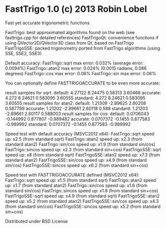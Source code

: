 FastTrigo 1.0 (c) 2013 Robin Lobel
=========

  Fast yet accurate trigonometric functions

  FastTrigo: best approximated algorithms found on the web (see fasttrigo.cpp for detailed references)
  FastTrigoQt: convenience functions if using QVector2D/QVector3D class from Qt, based on FastTrigo
  FastTrigoSSE: packed trigonometry ported from FastTrigo algorithms (using SSE, SSE2, SSE3)

  Default accuracy:
    FastTrigo::sqrt max error: 0.032% (average error: 0.0094%)
    FastTrigo::atan2 max error: 0.024% (0.0015 radians, 0.086 degrees)
    FastTrigo::cos max error: 0.06%
    FastTrigo::sin max error: 0.06%

  You can optionally define FASTTRIGOACCURATE to be even more accurate:

  result samples for sqrt:
    default:  4.27122 8.24475 0.58313  3.60468
    accurate: 4.272   8.24621 0.583095 3.60555
    standard: 4.272   8.24621 0.583095 3.60555
  result samples for atan2:
    default:  1.21309 -2.89625 2.60208 0.587799
    accurate: 1.21202 -2.89661 2.60118 0.588
    standard: 1.21203 -2.89661 2.60117 0.588003
  result samples for cos:
    default:  0.0706043 -0.144992 0.877807 -0.989482
    accurate: 0.0707372 -0.1455   0.877583 -0.989992
    standard: 0.0707372 -0.1455   0.877583 -0.989992

  Speed test with default accuracy (MSVC2012 x64):
    FastTrigo::sqrt speed up: x2.5 (from standard sqrt)
    FastTrigo::atan2 speed up: x2.3 (from standard atan2)
    FastTrigo::sin/cos speed up: x1.9 (from standard sin/cos)
    FastTrigo::sincos speed up: x2.3 (from standard sin+cos)
    FastTrigoSSE::sqrt speed up: x8 (from standard sqrt)
    FastTrigoSSE::atan2 speed up: x7.3 (from standard atan2)
    FastTrigoSSE::sin/cos speed up: x4.9 (from standard sin/cos)
    FastTrigoSSE::sincos speed up: x6.2 (from standard sin+cos)

  Speed test with FASTTRIGOACCURATE defined (MSVC2012 x64):
    FastTrigo::sqrt speed up: x1.5 (from standard sqrt)
    FastTrigo::atan2 speed up: x1.7 (from standard atan2)
    FastTrigo::sin/cos speed up: x1.6 (from standard sin/cos)
    FastTrigo::sincos speed up: x1.8 (from standard sin+cos)
    FastTrigoSSE::sqrt speed up: x4.9 (from standard sqrt)
    FastTrigoSSE::atan2 speed up: x5.2 (from standard atan2)
    FastTrigoSSE::sin/cos speed up: x4.3 (from standard sin/cos)
    FastTrigoSSE::sincos speed up: x5.2 (from standard sin+cos)

  Distributed under BSD License
